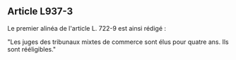 Article L937-3
----
Le premier alinéa de l'article L. 722-9 est ainsi rédigé :

"Les juges des tribunaux mixtes de commerce sont élus pour quatre ans. Ils sont
rééligibles."
